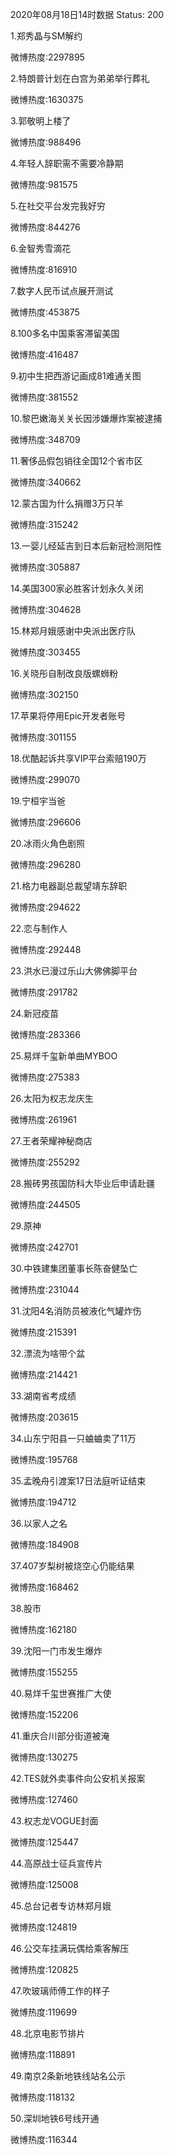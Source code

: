 2020年08月18日14时数据
Status: 200

1.郑秀晶与SM解约

微博热度:2297895

2.特朗普计划在白宫为弟弟举行葬礼

微博热度:1630375

3.郭敬明上楼了

微博热度:988496

4.年轻人辞职需不需要冷静期

微博热度:981575

5.在社交平台发完我好穷

微博热度:844276

6.金智秀雪滴花

微博热度:816910

7.数字人民币试点展开测试

微博热度:453875

8.100多名中国乘客滞留美国

微博热度:416487

9.初中生把西游记画成81难通关图

微博热度:381552

10.黎巴嫩海关关长因涉嫌爆炸案被逮捕

微博热度:348709

11.奢侈品假包销往全国12个省市区

微博热度:340662

12.蒙古国为什么捐赠3万只羊

微博热度:315242

13.一婴儿经延吉到日本后新冠检测阳性

微博热度:305887

14.美国300家必胜客计划永久关闭

微博热度:304628

15.林郑月娥感谢中央派出医疗队

微博热度:303455

16.关晓彤自制改良版螺蛳粉

微博热度:302150

17.苹果将停用Epic开发者账号

微博热度:301155

18.优酷起诉共享VIP平台索赔190万

微博热度:299070

19.宁桓宇当爸

微博热度:296606

20.冰雨火角色剧照

微博热度:296280

21.格力电器副总裁望靖东辞职

微博热度:294622

22.恋与制作人

微博热度:292448

23.洪水已漫过乐山大佛佛脚平台

微博热度:291782

24.新冠疫苗

微博热度:283366

25.易烊千玺新单曲MYBOO

微博热度:275383

26.太阳为权志龙庆生

微博热度:261961

27.王者荣耀神秘商店

微博热度:255292

28.搬砖男孩国防科大毕业后申请赴疆

微博热度:244505

29.原神

微博热度:242701

30.中铁建集团董事长陈奋健坠亡

微博热度:231044

31.沈阳4名消防员被液化气罐炸伤

微博热度:215391

32.漂流为啥带个盆

微博热度:214421

33.湖南省考成绩

微博热度:203615

34.山东宁阳县一只蛐蛐卖了11万

微博热度:195768

35.孟晚舟引渡案17日法庭听证结束

微博热度:194712

36.以家人之名

微博热度:184908

37.407岁梨树被烧空心仍能结果

微博热度:168462

38.股市

微博热度:162180

39.沈阳一门市发生爆炸

微博热度:155255

40.易烊千玺世赛推广大使

微博热度:152206

41.重庆合川部分街道被淹

微博热度:130275

42.TES就外卖事件向公安机关报案

微博热度:127460

43.权志龙VOGUE封面

微博热度:125447

44.高原战士征兵宣传片

微博热度:125008

45.总台记者专访林郑月娥

微博热度:124819

46.公交车挂满玩偶给乘客解压

微博热度:120825

47.吹玻璃师傅工作的样子

微博热度:119699

48.北京电影节排片

微博热度:118891

49.南京2条新地铁线站名公示

微博热度:118132

50.深圳地铁6号线开通

微博热度:116344

